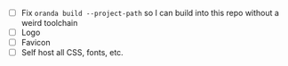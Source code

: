 - [ ] Fix `oranda build --project-path` so I can build into this repo without a weird toolchain
- [ ] Logo
- [ ] Favicon
- [ ] Self host all CSS, fonts, etc.
